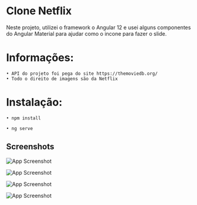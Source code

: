
# Clone Netflix

Neste projeto, utilizei o framework o Angular 12 e usei alguns componentes do
Angular Material para ajudar como o incone para fazer o slide.

# Informações:

    • API do projeto foi pega do site https://themoviedb.org/
    • Todo o direito de imagens são da Netflix


# Instalação:

    • npm install

    • ng serve


    
## Screenshots

![App Screenshot](https://i.imgur.com/mgwplnu.png)

![App Screenshot](https://i.imgur.com/VLMJdJ2.png)

![App Screenshot](https://i.imgur.com/G5arpAQ.png)

![App Screenshot](https://i.imgur.com/Rfjy7Fl.png)
